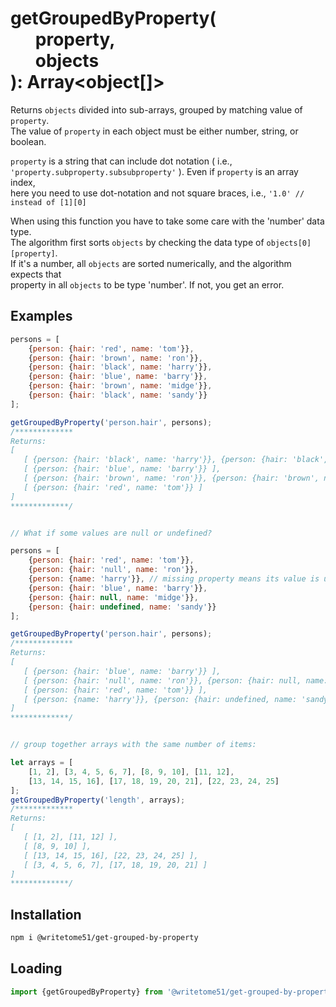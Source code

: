# getGroupedByProperty(<br>&nbsp;&nbsp;&nbsp;&nbsp;&nbsp;&nbsp;property,<br>&nbsp;&nbsp;&nbsp;&nbsp;&nbsp;&nbsp;objects<br>): Array<object[]>

Returns `objects` divided into sub-arrays, grouped by matching value of `property`.  
The value of `property` in each object must be either number, string, or boolean.   

`property` is a string that can include dot notation ( i.e.,  
`'property.subproperty.subsubproperty'` ).  Even if `property` is an array index,  
here you need to use dot-notation and not square braces, i.e., `'1.0' // instead of [1][0]`  

When using this function you have to take some care with the 'number' data type.  
The algorithm first sorts `objects` by checking the data type of `objects[0][property]`.  
If it's a number, all `objects` are sorted numerically, and the algorithm expects that  
property in all `objects` to be type 'number'. If not, you get an error. 

## Examples
```js
persons = [
	{person: {hair: 'red', name: 'tom'}},
	{person: {hair: 'brown', name: 'ron'}},
	{person: {hair: 'black', name: 'harry'}},
	{person: {hair: 'blue', name: 'barry'}},
	{person: {hair: 'brown', name: 'midge'}},
	{person: {hair: 'black', name: 'sandy'}}
];

getGroupedByProperty('person.hair', persons);
/*************
Returns:
[
   [ {person: {hair: 'black', name: 'harry'}}, {person: {hair: 'black', name: 'sandy'}} ],
   [ {person: {hair: 'blue', name: 'barry'}} ],
   [ {person: {hair: 'brown', name: 'ron'}}, {person: {hair: 'brown', name: 'midge'}} ],
   [ {person: {hair: 'red', name: 'tom'}} ]
]
*************/


// What if some values are null or undefined?

persons = [
	{person: {hair: 'red', name: 'tom'}},
	{person: {hair: 'null', name: 'ron'}},
	{person: {name: 'harry'}}, // missing property means its value is undefined.
	{person: {hair: 'blue', name: 'barry'}},
	{person: {hair: null, name: 'midge'}},
	{person: {hair: undefined, name: 'sandy'}}
];

getGroupedByProperty('person.hair', persons);
/*************
Returns:
[
   [ {person: {hair: 'blue', name: 'barry'}} ],
   [ {person: {hair: 'null', name: 'ron'}}, {person: {hair: null, name: 'midge'}} ],
   [ {person: {hair: 'red', name: 'tom'}} ],
   [ {person: {name: 'harry'}}, {person: {hair: undefined, name: 'sandy'}} ]
]
*************/


// group together arrays with the same number of items:

let arrays = [
	[1, 2], [3, 4, 5, 6, 7], [8, 9, 10], [11, 12], 
	[13, 14, 15, 16], [17, 18, 19, 20, 21], [22, 23, 24, 25]
];
getGroupedByProperty('length', arrays);
/*************
Returns:
[
   [ [1, 2], [11, 12] ],
   [ [8, 9, 10] ],
   [ [13, 14, 15, 16], [22, 23, 24, 25] ],
   [ [3, 4, 5, 6, 7], [17, 18, 19, 20, 21] ]
]
*************/
```

## Installation

```bash
npm i @writetome51/get-grouped-by-property
```
## Loading
```js
import {getGroupedByProperty} from '@writetome51/get-grouped-by-property';
```
